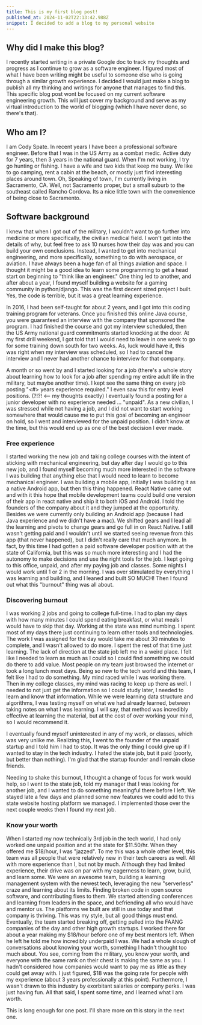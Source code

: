 ```yaml
---
title: This is my first blog post!
published_at: 2024-11-02T22:13:42.988Z
snippet: I decided to add a blog to my personal website
---
```


## Why did I make this blog?

I recently started writing in a private Google doc to track my thoughts and
progress as I continue to grow as a software engineer. I figured most of what I
have been writing might be useful to someone else who is going through a similar
growth experience. I decided I would just make a blog to publish all my thinking
and writings for anyone that manages to find this. This specific blog post wont
be focused on my current software engineering growth. This will just cover my
background and serve as my virtual introduction to the world of blogging (which
I have never done, so there's that).

## Who am I?

I am Cody Spate. In recent years I have been a professional software engineer.
Before that I was in the US Army as a combat medic. Active duty for 7 years,
then 3 years in the national guard. When I'm not working, I try go hunting or
fishing. I have a wife and two kids that keep me busy. We like to go camping,
rent a cabin at the beach, or mostly just find interesting places around town.
Oh, Speaking of town, I'm currently living in Sacramento, CA. Well, not
Sacramento proper, but a small suburb to the southeast called Rancho Cordova.
Its a nice little town with the convenience of being close to Sacramento.

## Software background

I knew that when I got out of the military, I wouldn't want to go further into
medicine or more specifically, the civilian medical field. I won't get into the
details of why, but feel free to ask 10 nurses how their day was and you can
build your own conclusions. Instead, I wanted to get into mechanical
engineering, and more specifically, something to do with aerospace, or aviation.
I have always been a huge fan of all things aviation and space. I thought it
might be a good idea to learn some programming to get a head start on beginning
to "think like an engineer." One thing led to another, and after about a year, I
found myself building a website for a gaming community in python/django. This
was the first decent sized project I built. Yes, the code is terrible, but it
was a great learning experience.

In 2016, I had been self-taught for about 2 years, and I got into this coding
training program for veterans. Once you finished this online Java course, you
were guaranteed an interview with the company that sponsored the program. I had
finished the course and got my interview scheduled, then the US Army national
guard commitments started knocking at the door. At my first drill weekend, I got
told that I would need to leave in one week to go for some training down south
for two weeks. As, luck would have it, this was right when my interview was
scheduled, so I had to cancel the interview and I never had another chance to
interview for that company.

A month or so went by and I started looking for a job (there's a whole story
about learning how to look for a job after spending my entire adult life in the
military, but maybe another time). I kept see the same thing on every job
posting "<#> years experience required." I even saw this for entry level
positions. (?!?! <-- my thoughts exactly) I eventually found a posting for a
junior developer with no experience needed ... "unpaid". As a new civilian, I
was stressed while not having a job, and I did not want to start working
somewhere that would cause me to put this goal of becoming an engineer on hold,
so I went and interviewed for the unpaid position. I didn't know at the time,
but this would end up as one of the best decision I ever made.

### Free experience

I started working the new job and taking college courses with the intent of
sticking with mechanical engineering, but day after day I would go to this new
job, and I found myself becoming much more interested in the software I was
building that anything else that I would need to learn to become mechanical
engineer. I was building a mobile app, initially I was building it as a native
Android app, but then this thing happened. React Native came out and with it
this hope that mobile development teams could build one version of their app in
react native and ship it to both iOS and Android. I told the founders of the
company about it and they jumped at the opportunity. Besides we were currently
only building an Android app (because I had Java experience and we didn't have a
mac). We shifted gears and I lead all the learning and pivots to change gears
and go full in on React Native. I still wasn't getting paid and I wouldn't until
we started seeing revenue from this app (that never happened), but I didn't
really care that much anymore. In fact, by this time I had gotten a paid
software developer position with at the state of California, but this was so
much more interesting and I had the autonomy to make decisions and use the right
tools for the job. I kept going to this office, unpaid, and after my paying job
and classes. Some nights I would work until 1 or 2 in the morning. I was over
stimulated by everything I was learning and building, and I leaned and built SO
MUCH! Then I found out what this "burnout" thing was all about.

### Discovering burnout

I was working 2 jobs and going to college full-time. I had to plan my days with
how many minutes I could spend eating breakfast, or what meals I would have to
skip that day. Working at the state was mind numbing. I spent most of my days
there just continuing to learn other tools and technologies. The work I was
assigned for the day would take me about 30 minutes to complete, and I wasn't
allowed to do more. I spent the rest of that time just learning. The lack of
direction at the state job left me in a weird place. I felt like I needed to
learn as much as I could so I could find something we could do there to add
value. Most people on my team just browsed the internet or took a long lunch
most days. Being so new to the tech world and this team, I felt like I had to do
something. My mind raced while I was working there. Then in my college classes,
my mind was racing to keep up there as well. I needed to not just get the
information so I could study later, I needed to learn and know that information.
While we were learning data structure and algorithms, I was testing myself on
what we had already learned, between taking notes on what I was learning. I will
say, that method was incredibly effective at learning the material, but at the
cost of over working your mind, so I would recommend it.

I eventually found myself uninterested in any of my work, or classes, which was
very unlike me. Realizing this, I went to the founder of the unpaid startup and
I told him I had to stop. It was the only thing I could give up if I wanted to
stay in the tech industry. I hated the state job, but it paid (poorly, but
better than nothing). I'm glad that the startup founder and I remain close
friends.

Needing to shake this burnout, I thought a change of focus for work would help,
so I went to the state job, told my manager that I was looking for another job,
and I wanted to do something meaningful there before I left. We stayed late a
few days and planned some new features we could add to this state website
hosting platform we managed. I implemented those over the next couple weeks then
I found my next job.

### Know your worth

When I started my now technically 3rd job in the tech world, I had only worked
one unpaid position and at the state for $11.50/hr. When they offered me
$18/hour, I was "jazzed". To me this was a whole other level, this team was all
people that were relatively new in their tech careers as well. All with more
experience than I, but not by much. Although they had limited experience, their
drive was on par with my eagerness to learn, grow, build, and learn some. We
were an awesome team, building a learning management system with the newest
tech, leveraging the new "serverless" craze and learning about its limits.
Finding broken code in open source software, and contributing fixes to them. We
started attending conferences and learning from leaders in the space, and
befriending all who would have and mentor us. The platforms we built are still
in use today and that company is thriving. This was my style, but all good
things must end. Eventually, the team started breaking off, getting pulled into
the FAANG companies of the day and other high growth startups. I worked there
for about a year making my $18/hour before one of my best mentors left. When he
left he told me how incredibly underpaid I was. We had a whole slough of
conversations about knowing your worth, something I hadn't thought too much
about. You see, coming from the military, you know your worth, and everyone with
the same rank on their chest is making the same as you. I hadn't considered how
companies would want to pay me as little as they could get away with. I just
figured, $18 was the going rate for people with my experience (about 3 years
professionally at this point). Furthermore, I wasn't drawn to this industry by
exorbitant salaries or company perks. I was just having fun. All that said, I
spent some time, and I learned what I am worth.

This is long enough for one post. I'll share more on this story in the next one.
